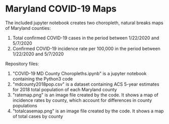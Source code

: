 # Maryland COVID-19 Maps

The included jupyter notebook creates two choropleth, natural breaks maps of Maryland counties: 
  1. Total confirmed COVID-19 cases in the period between 1/22/2020 and 5/7/2020
  2. Confirmed COVID-19 incidence rate per 100,000 in the period between 1/22/2020 and 5/7/2020
  
 
Repository files:
  1. "COVID-19 MD County Choropleths.ipynb" is a jupyter notebook containing the Python3 code
  2. "mdcounty2018pop.csv" is a dataset containing ACS 5-year estimates for 2018 total population of each Maryland county
  3. "ratemap.png" is an image file created by the code. It shows a map of incidence rates by county, which account for differences in county populations
  4. "totalcasemap.png" is an image file created by the code. It shows a map of total cases by county
